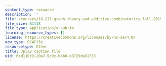 ```yaml
---
content_type: resource
description: ''
file: /courses/18-217-graph-theory-and-additive-combinatorics-fall-2019/6ad110c320a75c0cb4b0b3729da81733_EnPjyNsEHQM.vtt
file_size: 81118
file_type: application/x-subrip
learning_resource_types: []
license: https://creativecommons.org/licenses/by-nc-sa/4.0/
ocw_type: OCWFile
resourcetype: Other
title: 3play caption file
uid: 6ad110c3-20a7-5c0c-b4b0-b3729da81733
---
```

